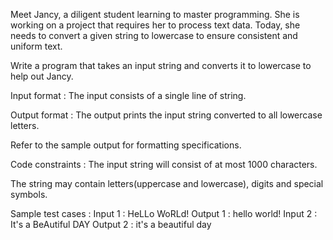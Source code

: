 Meet Jancy, a diligent student learning to master programming. She is working on a project that requires her to process text data. Today, she needs to convert a given string to lowercase to ensure consistent and uniform text.



Write a program that takes an input string and converts it to lowercase to help out Jancy. 

Input format :
The input consists of a single line of string.

Output format :
The output prints the input string converted to all lowercase letters.



Refer to the sample output for formatting specifications.

Code constraints :
The input string will consist of at most 1000 characters.

The string may contain letters(uppercase and lowercase), digits and special symbols.

Sample test cases :
Input 1 :
HeLLo WoRLd!
Output 1 :
hello world!
Input 2 :
It's a BeAutiful DAY
Output 2 :
it's a beautiful day
